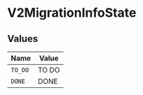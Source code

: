 # V2MigrationInfoState


## Values

| Name    | Value   |
| ------- | ------- |
| `TO_DO` | TO DO   |
| `DONE`  | DONE    |